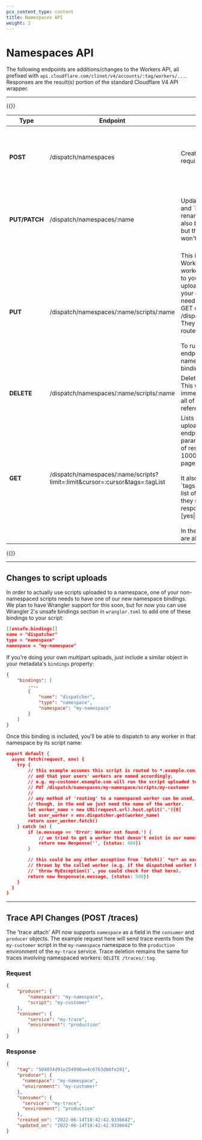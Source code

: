 ```yaml
---
pcx_content_type: content
title: Namespaces API
weight: 2
---
```


# Namespaces API

The following endpoints are additions/changes to the Workers API, all prefixed with `api.cloudflare.com/clinet/v4/accounts/:tag/workers/...`. Responses are the result(s) portion of the standard Cloudflare V4 API wrapper.

---

{{<table-wrap>}}

<table style="width:100%;border:1">
  <thead>
    <tr>
      <th>Type</th>
      <th>Endpoint</th>
      <th>Action</th>
      <th>Request</th>
      <th>Response</th>
    </tr>
  </thead>
  <tbody>
    <tr>
      <td>
        <strong>POST</strong>
      </td>
      <td>/dispatch/namespaces</td>
      <td style="text-align:left">
        Creates a new namespace. For now, it requires only a name.
      </td>
      <td> 
      { <br>
          "name": "my-namespace"
      }</td>
      <td>{ <br>
    "namespace_id": "6e30dc7a91384ca3ab8e9b772a325aef", <br>
    "namespace_name": "my-namespace",<br>
    "created_on": "2022-06-12T16:38:49.725635Z",<br>
    "created_by": "b41a07502ca94198ae750e9b658b3747",<br>
    "modified_on": "2022-06-12T16:38:49.725635Z",<br>
    "modified_by": "b41a07502ca94198ae750e9b658b3747"<br>
}
</td>
    </tr>
    <tr>
      <td>
        <strong>
          PUT/PATCH 
        </strong>
      </td>
      <td>/dispatch/namespaces/:name</td>
      <td style="text-align:left">
        Updates a namespace. Both `PATH` and `PATCH` behave the same and will rename the namespace. `PUT` can also be used to create a namespace, but the name field is required and won't be inferred from the request.
      </td>
      <td>{<br>
    "name": "my-namespace"
}
</td>
<td>{<br>
    "namespace_id": "6e30dc7a91384ca3ab8e9b772a325aef",<br>
    "namespace_name": "my-namespace",<br>
    "created_on": "2022-06-12T16:38:49.725635Z",<br>
    "created_by": "b41a07502ca94198ae750e9b658b3747",<br>
    "modified_on": "2022-06-14T16:38:49.725635Z",<br>
    "modified_by": "b41a07502ca94198ae750e9b658b3747"<br>
}
</td>
    </tr>
    <tr>
      <td>
        <strong>
         PUT
        </strong>
      </td>
      <td>/dispatch/namespaces/:name/scripts/:name</td>
      <td style="text-align:left">This is the same as our standard Worker upload API but will upload the worker *to a namespace* instead of to your account in general. Workers uploaded this way will not appear on your dashboard. Instead, you will need to be listed using the API with GET call:  `GET /dispatch/namespaces/:name/scripts`. They also won't be valid options for routes.
      <br> 
      <br>
      To run workers uploaded to this endpoint, you will need a non-namespaced script with a namespace binding. </td>
      <td></td>
      <td></td>
    </tr>
    <tr>
      <td>
        <strong>
          DELETE
        </strong>
      </td>
      <td>/dispatch/namespaces/:name/scripts/:name</td>
      <td style="text-align:left">Deletes a script from a namespace. This will fully delete the given script, immediately making it unavailable to all of the namespace bindings referencing this namespace.</td>
      <td></td>
      <td></td>
    </tr>
    <tr>
      <td>
        <strong>
         GET
        </strong>
      </td>
      <td>/dispatch/namespaces/:name/scripts?limit=:limit&cursor=:cursor&tags=:tagList</td>
      <td style="text-align:left">Lists the Workers that have been uploaded to this namespace. This endpoint is paginated using the query parameters `limit` (to limit the number of results given, default and max of 1000) and `cursor` (for fetching pages after the first).
      <br>
      <br>
      It also accepts the query parameter `tags`, which is a comma-separated list of script `tags` and whether or not they should be included in the response, in the format `tag-name:[yes|no]`.
      <br>
      <br>
      In the API wrapper, pagination results are also included.
      </td>
      <td></td>
      <td>
    {<br>
      "id": "first-script-name", <br>
      "etag": "5a5fded5f0199bb1e897a3bb5b6f88066e56dc53434c8e9517106ce4d9a99e0a",<br>
      "handlers": [
        "fetch"
      ],<br>
      "modified_on": "2022-06-14T17:23:36.834567Z",<br>
      "created_on": "2022-06-14T17:23:36.834567Z",<br>
      "usage_model": "bundled",<br>
      "routes": null <br>
     }<br>
<br>
{<br>
    "result_info": {<br>
        "count": 20,<br>
        "cursor": "some-script-name"<br>
    }<br>
}

</td>
    
  </tbody>
</table>

{{</table-wrap>}}

---

## Changes to script uploads

In order to actually use scripts uploaded to a namespace, one of your non-namespaced scripts needs to have one of our new namespace bindings. We plan to have Wrangler support for this soon, but for now you can use Wrangler 2's unsafe bindings section in `wrangler.toml` to add one of these bindings to your script:

```json
[[unsafe.bindings]]
name = "dispatcher"
type = "namespace"
namespace = "my-namespace"
```

If you're doing your own multipart uploads, just include a similar object in your metadata's `bindings` property:

```json
{
    "bindings": [
        ...,
        {
            "name": "dispatcher",
            "type": "namespace",
            "namespace": "my-namespace"
        }
    ]
}
```

Once this binding is included, you'll be able to dispatch to any worker in that namespace by its script name:

```json
export default {
  async fetch(request, env) {
    try {
        // this example assumes this script is routed to *.example.com/*
        // and that your users' workers are named accordingly.
        // e.g. my-customer.example.com will run the script uploaded to
        // PUT /dispatch/namespaces/my-namespace/scripts/my-customer
        //
        // any method of 'routing' to a namespaced worker can be used,
        // though, in the end we just need the name of the worker.
        let worker_name = new URL(request.url).host.split('.')[0]
        let user_worker = env.dispatcher.get(worker_name)
        return user_worker.fetch()
    } catch (e) {
        if (e.message == 'Error: Worker not found.') {
            // we tried to get a worker that doesn't exist in our namespace
            return new Response('', {status: 404})
        }

        // this could be any other exception from `fetch()` *or* an exception
        // thrown by the called worker (e.g. if the dispatched worker has 
        // `throw MyException()`, you could check for that here).
        return new Response(e.message, {status: 500})
    }
  }
}
```

---

## Trace API Changes (POST /traces)

The 'trace attach' API now supports `namespace` as a field in the `consumer` and `producer` objects. The example request here will send trace events from the `my-customer` script in the `my-namespace` namespace to the `production` environment of the `my-trace` service.
Trace deletion remains the same for traces involving namespaced workers: `DELETE /traces/:tag`.

### Request

```json
{
    "producer": {
        "namespace": "my-namespace",
        "script": "my-customer"
    },
    "consumer": {
        "service": "my-trace",
        "environment": "production"
    }
}
```

### Response

```json
{
    "tag": "504034d91e254990ae4c6763db6fe281",
    "producer": {
      "namespace": "my-namespace",
      "environment": "my-customer"
    },
    "consumer": {
      "service": "my-trace",
      "environment": "production"
    },
    "created_on": "2022-06-14T18:42:42.933664Z",
    "updated_on": "2022-06-14T18:42:42.933664Z"
}
```